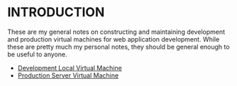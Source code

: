 # INTRODUCTION
These are my general notes on constructing and maintaining development and production virtual machines for web application development.  While these are pretty much my personal notes, they should be general enough to be useful to anyone.

- [Development Local Virtual Machine](https://github.com/triplepoint/howto_dev_config/blob/master/development_vm.md)
- [Production Server Virtual Machine](https://github.com/triplepoint/howto_dev_config/blob/master/production_vm.md)
